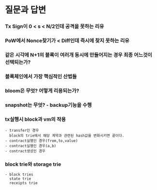 # 질문과 답변
### Tx Sign이 0 < s < N/2인데 공격을 못하는 리유
### PoW에서 Nonce찾기가 < Diff인데 즉시에 찾지 못하는 리유
### 같은 시각에 N+1의 블록이 여러개 동시에 만들어지는 경우 최종 어느것이 선택되는가?
### 블록체인에서 가장 핵심적인 산법들
### bloom은 무엇? 어떻게 리용되는가?
### snapshot는 무엇? - backup기능을 수행
### tx실행시 block과 vm의 작용
    - transfer인 경우
      block의 trie에서 해당 계약과 관련된 hash값을 변화시키면 끝이다.
    - contract실행인 경우(from,to,value)
    - contract실행인 경우(a,b)
    - contract생성인 경우
### block trie와 storage trie
    - block tries
      state trie
      receipts trie
      

